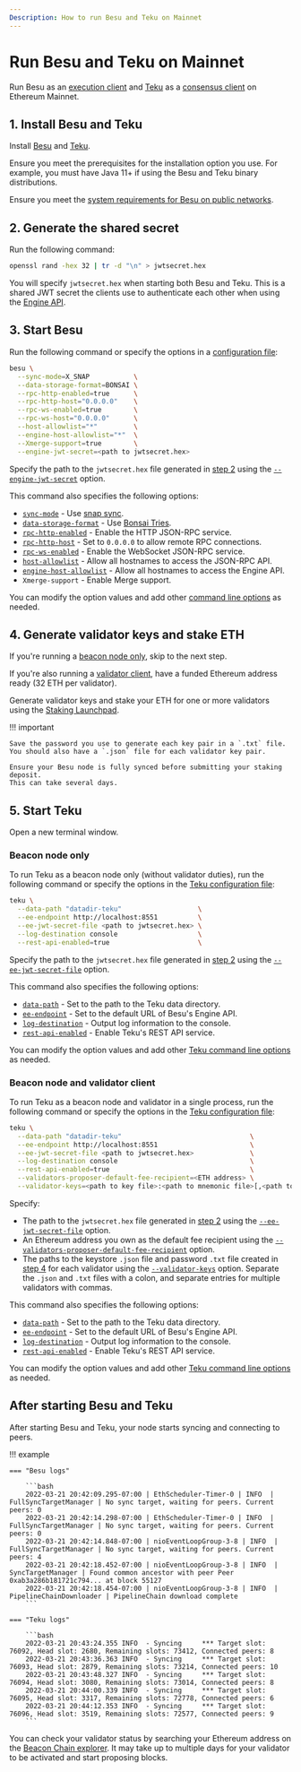 ```yaml
---
Description: How to run Besu and Teku on Mainnet
---
```


# Run Besu and Teku on Mainnet

Run Besu as an [execution client](../concepts/the-merge.md#execution-clients) and
[Teku](https://docs.teku.consensys.net/en/stable/)
as a [consensus client](../concepts/the-merge.md#consensus-clients) on Ethereum Mainnet.

## 1. Install Besu and Teku

Install [Besu](../get-started/install/binary-distribution.md) and
[Teku](https://docs.teku.consensys.net/en/stable/HowTo/Get-Started/Installation-Options/Install-Binaries/).

Ensure you meet the prerequisites for the installation option you use.
For example, you must have Java 11+ if using the Besu and Teku binary distributions.

Ensure you meet the [system requirements for Besu on public networks](../get-started/system-requirements.md).

## 2. Generate the shared secret

Run the following command:

```bash
openssl rand -hex 32 | tr -d "\n" > jwtsecret.hex
```

You will specify `jwtsecret.hex` when starting both Besu and Teku.
This is a shared JWT secret the clients use to authenticate each other when using the
[Engine API](../how-to/use-engine-api.md).

## 3. Start Besu

Run the following command or specify the options in a [configuration file](../how-to/configuration-file.md):

```bash
besu \
  --sync-mode=X_SNAP           \
  --data-storage-format=BONSAI \
  --rpc-http-enabled=true      \
  --rpc-http-host="0.0.0.0"    \
  --rpc-ws-enabled=true        \
  --rpc-ws-host="0.0.0.0"      \
  --host-allowlist="*"         \
  --engine-host-allowlist="*"  \
  --Xmerge-support=true        \
  --engine-jwt-secret=<path to jwtsecret.hex>
```

Specify the path to the `jwtsecret.hex` file generated in [step 2](#2-generate-the-shared-secret) using the
[`--engine-jwt-secret`](../reference/cli/options.md#engine-jwt-secret) option.

This command also specifies the following options:

- [`sync-mode`](../reference/cli/options.md#sync-mode) - Use [snap sync](../get-started/connect/sync-node.md#snap-synchronization).
- [`data-storage-format`](../reference/cli/options.md#data-storage-format) - Use [Bonsai Tries](../concepts/data-storage-formats.md#bonsai-tries).
- [`rpc-http-enabled`](../reference/cli/options.md#rpc-http-enabled) - Enable the HTTP JSON-RPC
  service.
- [`rpc-http-host`](../reference/cli/options.md#rpc-http-host) - Set to `0.0.0.0` to allow remote
  RPC connections.
- [`rpc-ws-enabled`](../reference/cli/options.md#rpc-ws-enabled) - Enable the WebSocket JSON-RPC
  service.
- [`host-allowlist`](../reference/cli/options.md#host-allowlist) - Allow all hostnames to access
  the JSON-RPC API.
- [`engine-host-allowlist`](../reference/cli/options.md#engine-host-allowlist) - Allow all
  hostnames to access the Engine API.
- `Xmerge-support` - Enable Merge support.

You can modify the option values and add other [command line options](../reference/cli/options.md)
as needed.

## 4. Generate validator keys and stake ETH

If you're running a [beacon node only](#beacon-node-only), skip to the next step.

If you're also running a [validator client](#beacon-node-and-validator-client), have a funded
Ethereum address ready (32 ETH per validator).

Generate validator keys and stake your ETH for one or more validators using the
[Staking Launchpad](https://launchpad.ethereum.org/en/).

!!! important

    Save the password you use to generate each key pair in a `.txt` file.
    You should also have a `.json` file for each validator key pair.

    Ensure your Besu node is fully synced before submitting your staking deposit.
    This can take several days.

## 5. Start Teku

Open a new terminal window.

### Beacon node only

To run Teku as a beacon node only (without validator duties), run the following command or specify the
options in the [Teku configuration file]:

```bash
teku \
  --data-path "datadir-teku"                   \
  --ee-endpoint http://localhost:8551          \
  --ee-jwt-secret-file <path to jwtsecret.hex> \
  --log-destination console                    \
  --rest-api-enabled=true                      \
```

Specify the path to the `jwtsecret.hex` file generated in [step 2](#2-generate-the-shared-secret) using
the [`--ee-jwt-secret-file`](https://docs.teku.consensys.net/en/stable/Reference/CLI/CLI-Syntax/#ee-jwt-secret-file)
option.

This command also specifies the following options:

- [`data-path`](https://docs.teku.consensys.net/en/latest/Reference/CLI/CLI-Syntax/#data-base-path-data-path) -
  Set to the path to the Teku data directory.
- [`ee-endpoint`](https://docs.teku.consensys.net/en/latest/Reference/CLI/CLI-Syntax/#ee-endpoint) -
  Set to the default URL of Besu's Engine API.
- [`log-destination`](https://docs.teku.consensys.net/en/latest/Reference/CLI/CLI-Syntax/#log-destination) -
  Output log information to the console.
- [`rest-api-enabled`](https://docs.teku.consensys.net/en/latest/Reference/CLI/CLI-Syntax/#rest-api-enabled) -
  Enable Teku's REST API service.

You can modify the option values and add other [Teku command line options] as needed.

### Beacon node and validator client

To run Teku as a beacon node and validator in a single process, run the following command or specify
the options in the [Teku configuration file]:

```bash
teku \
  --data-path "datadir-teku"                                \
  --ee-endpoint http://localhost:8551                       \
  --ee-jwt-secret-file <path to jwtsecret.hex>              \
  --log-destination console                                 \
  --rest-api-enabled=true                                   \
  --validators-proposer-default-fee-recipient=<ETH address> \
  --validator-keys=<path to key file>:<path to mnemonic file>[,<path to key file>:<path to mnemonic file>,...] \
```

Specify:

- The path to the `jwtsecret.hex` file generated in [step 2](#2-generate-the-shared-secret) using the
  [`--ee-jwt-secret-file`](https://docs.teku.consensys.net/en/stable/Reference/CLI/CLI-Syntax/#ee-jwt-secret-file) option.
- An Ethereum address you own as the default fee recipient using the
  [`--validators-proposer-default-fee-recipient`](https://docs.teku.consensys.net/en/stable/Reference/CLI/CLI-Syntax/#validators-proposer-default-fee-recipient)
  option.
- The paths to the keystore `.json` file and password `.txt` file created in
  [step 4](#4-generate-validator-keys-and-stake-eth) for each validator using the
  [`--validator-keys`](https://docs.teku.consensys.net/en/stable/Reference/CLI/CLI-Syntax/#validator-keys) option.
  Separate the `.json` and `.txt` files with a colon, and separate entries for multiple validators with commas.

This command also specifies the following options:

- [`data-path`](https://docs.teku.consensys.net/en/latest/Reference/CLI/CLI-Syntax/#data-base-path-data-path) -
  Set to the path to the Teku data directory.
- [`ee-endpoint`](https://docs.teku.consensys.net/en/latest/Reference/CLI/CLI-Syntax/#ee-endpoint) -
  Set to the default URL of Besu's Engine API.
- [`log-destination`](https://docs.teku.consensys.net/en/latest/Reference/CLI/CLI-Syntax/#log-destination) -
  Output log information to the console.
- [`rest-api-enabled`](https://docs.teku.consensys.net/en/latest/Reference/CLI/CLI-Syntax/#rest-api-enabled) -
  Enable Teku's REST API service.

You can modify the option values and add other [Teku command line options] as needed.

## After starting Besu and Teku

After starting Besu and Teku, your node starts syncing and connecting to peers.

!!! example

    === "Besu logs"

        ```bash
        2022-03-21 20:42:09.295-07:00 | EthScheduler-Timer-0 | INFO  | FullSyncTargetManager | No sync target, waiting for peers. Current peers: 0
        2022-03-21 20:42:14.298-07:00 | EthScheduler-Timer-0 | INFO  | FullSyncTargetManager | No sync target, waiting for peers. Current peers: 0
        2022-03-21 20:42:14.848-07:00 | nioEventLoopGroup-3-8 | INFO  | FullSyncTargetManager | No sync target, waiting for peers. Current peers: 4
        2022-03-21 20:42:18.452-07:00 | nioEventLoopGroup-3-8 | INFO  | SyncTargetManager | Found common ancestor with peer Peer 0xab3a286b181721c794... at block 55127
        2022-03-21 20:42:18.454-07:00 | nioEventLoopGroup-3-8 | INFO  | PipelineChainDownloader | PipelineChain download complete
        ```

    === "Teku logs"

        ```bash
        2022-03-21 20:43:24.355 INFO  - Syncing     *** Target slot: 76092, Head slot: 2680, Remaining slots: 73412, Connected peers: 8
        2022-03-21 20:43:36.363 INFO  - Syncing     *** Target slot: 76093, Head slot: 2879, Remaining slots: 73214, Connected peers: 10
        2022-03-21 20:43:48.327 INFO  - Syncing     *** Target slot: 76094, Head slot: 3080, Remaining slots: 73014, Connected peers: 8
        2022-03-21 20:44:00.339 INFO  - Syncing     *** Target slot: 76095, Head slot: 3317, Remaining slots: 72778, Connected peers: 6
        2022-03-21 20:44:12.353 INFO  - Syncing     *** Target slot: 76096, Head slot: 3519, Remaining slots: 72577, Connected peers: 9
        ```

You can check your validator status by searching your Ethereum address on the [Beacon Chain explorer](https://beaconcha.in/).
It may take up to multiple days for your validator to be activated and start proposing blocks.

<!--links-->

[Teku configuration file]: https://docs.teku.consensys.net/en/latest/HowTo/Configure/Use-Configuration-File/
[Teku command line options]: https://docs.teku.consensys.net/en/latest/Reference/CLI/CLI-Syntax/
